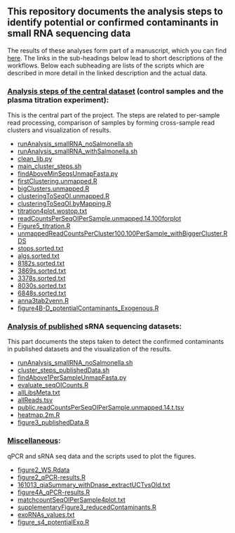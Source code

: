 ## This repository documents the analysis steps to identify potential or confirmed contaminants in small RNA sequencing data 
The results of these analyses form part of a manuscript, which you can find [here](https://www.biorxiv.org/). The links in the sub-headings below lead to short descriptions of the workflows. Below each subheading are lists of the scripts which are described in more detail in the linked description and the actual data.

### [Analysis steps of the central dataset](main_steps.md) (control samples and the plasma titration experiment):
This is the central part of the project. The steps are related to per-sample read processing, comparison of samples by forming cross-sample read clusters and visualization of results.
  * [runAnalysis_smallRNA_noSalmonella.sh](runAnalysis_smallRNA_noSalmonella.sh)
  * [runAnalysis_smallRNA_withSalmonella.sh](runAnalysis_smallRNA_withSalmonella.sh)
  * [clean_lib.py](clean_lib.py)
  * [main_cluster_steps.sh](main_cluster_steps.sh)
  * [findAboveMinSeqsUnmapFasta.py](findAboveMinSeqsUnmapFasta.py)
  * [firstClustering.unmapped.R](firstClustering.unmapped.R)
  * [bigClusters.unmapped.R](bigClusters.unmapped.R)
  * [clusteringToSeqOI.unmapped.R](clusteringToSeqOI.unmapped.R)
  * [clusteringToSeqOI.byMapping.R](clusteringToSeqOI.byMapping.R)
  * [titration4plot.wostop.txt](titration4plot.wostop.txt)
  * [readCountsPerSeqOIPerSample.unmapped.14.100forplot]()
  * [Figure5_titration.R](Figure5_titration.R)
  * [unmappedReadCountsPerCluster100.100PerSample_withBiggerCluster.RDS](unmappedReadCountsPerCluster100.100PerSample_withBiggerCluster.RDS)
  * [stops.sorted.txt](stops.sorted.txt)
  * [algs.sorted.txt](algs.sorted.txt)
  * [8182s.sorted.txt](8182s.sorted.txt)
  * [3869s.sorted.txt](3869s.sorted.txt)
  * [3378s.sorted.txt](3378s.sorted.txt)
  * [8030s.sorted.txt](8030s.sorted.txt)
  * [6848s.sorted.txt](6848s.sorted.txt)
  * [anna3tab2venn.R](anna3tab2venn.R)
  * [figure4B-D_potentialContaminants_Exogenous.R](figure4B-D_potentialContaminants_Exogenous.R)

### [Analysis of published](published.md) sRNA sequencing datasets:
This part documents the steps taken to detect the confirmed contaminants in published datasets and the visualization of the results.
  * [runAnalysis_smallRNA_noSalmonella.sh](runAnalysis_smallRNA_noSalmonella.sh)
  * [cluster_steps_publishedData.sh](cluster_steps_publishedData.sh)
  * [findAbove1PerSampleUnmapFasta.py](findAbove1PerSampleUnmapFasta.py)
  * [evaluate_seqOICounts.R](evaluate_seqOICounts.R)
  * [allLibsMeta.txt](allLibsMeta.txt)
  * [allReads.tsv](allReads.tsv)
  * [public.readCountsPerSeqOIPerSample.unmapped.14.t.tsv](public.readCountsPerSeqOIPerSample.unmapped.14.t.tsv)
  * [heatmap.2m.R](heatmap.2m.R)
  * [figure3_publishedData.R](figure3_publishedData.R)

### [Miscellaneous](miscellaneous.md):
qPCR and sRNA seq data and the scripts used to plot the figures.
  * [figure2_WS.Rdata](figure2_WS.Rdata)
  * [figure2_qPCR-results.R](figure2_qPCR-results.R)
  * [161013_qiaSummary_withDnase_extractUCTvsOld.txt](161013_qiaSummary_withDnase_extractUCTvsOld.txt)
  * [figure4A_qPCR-results.R](figure4A_qPCR-results.R)
  * [matchcountSeqOIPerSample4plot.txt](matchcountSeqOIPerSample4plot.txt)
  * [supplementaryFigure3_reducedContaminants.R](supplementaryFigure3_reducedContaminants.R)
  * [exoRNAs_values.txt](exoRNAs_values.txt)
  * [figure_s4_potentialExo.R](figure_s4_potentialExo.R)
  
